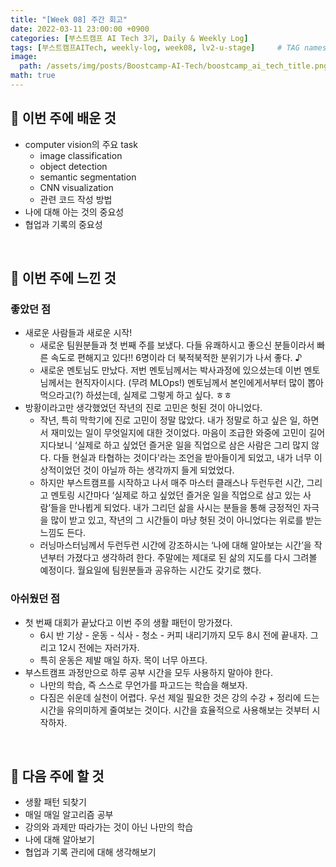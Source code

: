 ```yaml
---
title: "[Week 08] 주간 회고"
date: 2022-03-11 23:00:00 +0900
categories: [부스트캠프 AI Tech 3기, Daily & Weekly Log]
tags: [부스트캠프AITech, weekly-log, week08, lv2-u-stage]     # TAG names should always be lowercase
image: 
  path: /assets/img/posts/Boostcamp-AI-Tech/boostcamp_ai_tech_title.png
math: true
---
```

## **📖 이번 주에 배운 것**
- computer vision의 주요 task
    - image classification
    - object detection
    - semantic segmentation
    - CNN visualization
    - 관련 코드 작성 방법
- 나에 대해 아는 것의 중요성
- 협업과 기록의 중요성

<br>

## **🖤 이번 주에 느낀 것**
### **좋았던 점**
- 새로운 사람들과 새로운 시작!
    - 새로운 팀원분들과 첫 번째 주를 보냈다. 다들 유쾌하시고 좋으신 분들이라서 빠른 속도로 편해지고 있다!! 6명이라 더 북적북적한 분위기가 나서 좋다. ♪
    - 새로운 멘토님도 만났다. 저번 멘토님께서는 박사과정에 있으셨는데 이번 멘토님께서는 현직자이시다. (무려 MLOps!) 멘토님께서 본인에게서부터 많이 뽑아먹으라고(?) 하셨는데, 실제로 그렇게 하고 싶다. ㅎㅎ
- 방황이라고만 생각했었던 작년의 진로 고민은 헛된 것이 아니었다.
    - 작년, 특히 막학기에 진로 고민이 정말 많았다. 내가 정말로 하고 싶은 일, 하면서 재미있는 일이 무엇일지에 대한 것이었다. 마음이 조급한 와중에 고민이 길어지다보니 ‘실제로 하고 싶었던 즐거운 일을 직업으로 삼은 사람은 그리 많지 않다. 다들 현실과 타협하는 것이다'라는 조언을 받아들이게 되었고, 내가 너무 이상적이었던 것이 아닐까 하는 생각까지 들게 되었었다.
    - 하지만 부스트캠프를 시작하고 나서 매주 마스터 클래스나 두런두런 시간, 그리고 멘토링 시간마다 ‘실제로 하고 싶었던 즐거운 일을 직업으로 삼고 있는 사람’들을 만나뵙게 되었다. 내가 그리던 삶을 사시는 분들을 통해 긍정적인 자극을 많이 받고 있고, 작년의 그 시간들이 마냥 헛된 것이 아니었다는 위로를 받는 느낌도 든다.
    - 러닝마스터님께서 두런두런 시간에 강조하시는 ‘나에 대해 알아보는 시간’을 작년부터 가졌다고 생각하려 한다. 주말에는 제대로 된 삶의 지도를 다시 그려볼 예정이다. 월요일에 팀원분들과 공유하는 시간도 갖기로 했다.

### **아쉬웠던 점**
- 첫 번째 대회가 끝났다고 이번 주의 생활 패턴이 망가졌다.
    - 6시 반 기상 - 운동 - 식사 - 청소 - 커피 내리기까지 모두 8시 전에 끝내자. 그리고 12시 전에는 자러가자.
    - 특히 운동은 제발 매일 하자. 목이 너무 아프다.
- 부스트캠프 과정만으로 하루 공부 시간을 모두 사용하지 말아야 한다.
    - 나만의 학습, 즉 스스로 무언가를 파고드는 학습을 해보자.
    - 다짐은 쉬운데 실천이 어렵다. 우선 제일 필요한 것은 강의 수강 + 정리에 드는 시간을 유의미하게 줄여보는 것이다. 시간을 효율적으로 사용해보는 것부터 시작하자.

<br>

## **🚀 다음 주에 할 것**
- 생활 패턴 되찾기
- 매일 매일 알고리즘 공부
- 강의와 과제만 따라가는 것이 아닌 나만의 학습
- 나에 대해 알아보기
- 협업과 기록 관리에 대해 생각해보기